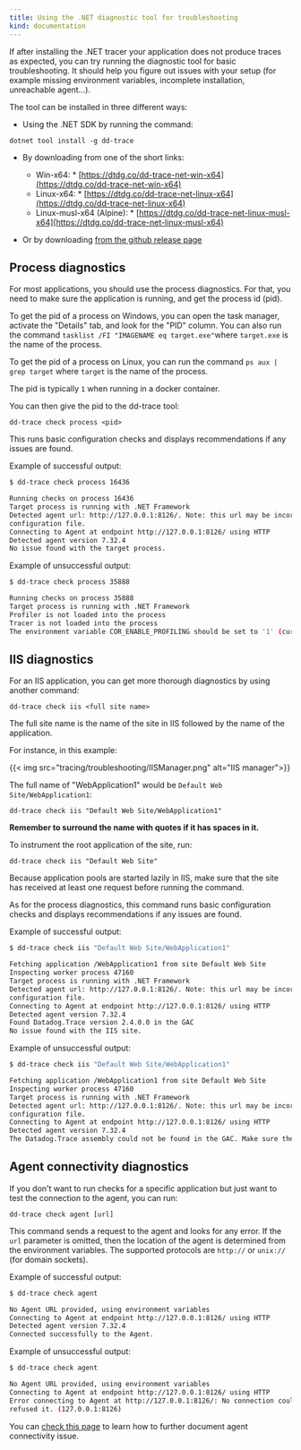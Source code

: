 ```yaml
---
title: Using the .NET diagnostic tool for troubleshooting
kind: documentation
---
```


If after installing the .NET tracer your application does not produce traces as expected, you can try running the diagnostic tool for basic troubleshooting. It should help you figure out issues with your setup (for example missing environment variables, incomplete installation, unreachable agent...).

The tool can be installed in three different ways:

- Using the .NET SDK by running the command:
```
dotnet tool install -g dd-trace
```
- By downloading from one of the short links:
    * Win-x64: * [https://dtdg.co/dd-trace-net-win-x64](https://dtdg.co/dd-trace-net-win-x64)
    * Linux-x64: * [https://dtdg.co/dd-trace-net-linux-x64](https://dtdg.co/dd-trace-net-linux-x64)
    * Linux-musl-x64 (Alpine): * [https://dtdg.co/dd-trace-net-linux-musl-x64](https://dtdg.co/dd-trace-net-linux-musl-x64)
 
- Or by downloading [from the github release page](https://github.com/DataDog/dd-trace-dotnet/releases)

## Process diagnostics 

For most applications, you should use the process diagnostics. For that, you need to make sure the application is running, and get the process id (pid). 

To get the pid of a process on Windows, you can open the task manager, activate the "Details" tab, and look for the "PID" column. You can also run the command `tasklist /FI "IMAGENAME eq target.exe"`where `target.exe` is the name of the process.

To get the pid of a process on Linux, you can run the command `ps aux | grep target` where `target` is the name of the process.

The pid is typically `1` when running in a docker container. 

You can then give the pid to the dd-trace tool:
```
dd-trace check process <pid>
```
This runs basic configuration checks and displays recommendations if any issues are found.

Example of successful output:
```bash
$ dd-trace check process 16436

Running checks on process 16436
Target process is running with .NET Framework
Detected agent url: http://127.0.0.1:8126/. Note: this url may be incorrect if you configured the application through a
configuration file.
Connecting to Agent at endpoint http://127.0.0.1:8126/ using HTTP
Detected agent version 7.32.4
No issue found with the target process.
```

Example of unsuccessful output:
```bash
$ dd-trace check process 35888

Running checks on process 35888
Target process is running with .NET Framework
Profiler is not loaded into the process
Tracer is not loaded into the process
The environment variable COR_ENABLE_PROFILING should be set to '1' (current value: '0')
```


## IIS diagnostics

For an IIS application, you can get more thorough diagnostics by using another command:
```
dd-trace check iis <full site name>
```
The full site name is the name of the site in IIS followed by the name of the application.

For instance, in this example:

{{< img src="tracing/troubleshooting/IISManager.png" alt="IIS manager">}}

The full name of "WebApplication1" would be `Default Web Site/WebApplication1`:
```
dd-trace check iis "Default Web Site/WebApplication1"
```
**Remember to surround the name with quotes if it has spaces in it.**

To instrument the root application of the site, run:
```
dd-trace check iis "Default Web Site"
```

Because application pools are started lazily in IIS, make sure that the site has received at least one request before running the command.

As for the process diagnostics, this command runs basic configuration checks and displays recommendations if any issues are found.

Example of successful output:
```bash
$ dd-trace check iis "Default Web Site/WebApplication1"

Fetching application /WebApplication1 from site Default Web Site
Inspecting worker process 47160
Target process is running with .NET Framework
Detected agent url: http://127.0.0.1:8126/. Note: this url may be incorrect if you configured the application through a
configuration file.
Connecting to Agent at endpoint http://127.0.0.1:8126/ using HTTP
Detected agent version 7.32.4
Found Datadog.Trace version 2.4.0.0 in the GAC
No issue found with the IIS site.
```

Example of unsuccessful output:
```bash
$ dd-trace check iis "Default Web Site/WebApplication1"

Fetching application /WebApplication1 from site Default Web Site
Inspecting worker process 47160
Target process is running with .NET Framework
Detected agent url: http://127.0.0.1:8126/. Note: this url may be incorrect if you configured the application through a
configuration file.
Connecting to Agent at endpoint http://127.0.0.1:8126/ using HTTP
Detected agent version 7.32.4
The Datadog.Trace assembly could not be found in the GAC. Make sure the tracer has been properly installed with the MSI.
```

## Agent connectivity diagnostics

If you don't want to run checks for a specific application but just want to test the connection to the agent, you can run:
```
dd-trace check agent [url]
```

This command sends a request to the agent and looks for any error. If the `url` parameter is omitted, then the location of the agent is determined from the environment variables. The supported protocols are `http://` or `unix://` (for domain sockets).


Example of successful output:
```bash
$ dd-trace check agent

No Agent URL provided, using environment variables
Connecting to Agent at endpoint http://127.0.0.1:8126/ using HTTP
Detected agent version 7.32.4
Connected successfully to the Agent.
```

Example of unsuccessful output:
```bash
$ dd-trace check agent

No Agent URL provided, using environment variables
Connecting to Agent at endpoint http://127.0.0.1:8126/ using HTTP
Error connecting to Agent at http://127.0.0.1:8126/: No connection could be made because the target machine actively
refused it. (127.0.0.1:8126)
```

You can [check this page](https://docs.datadoghq.com/tracing/troubleshooting/connection_errors/#troubleshooting-the-connection-problem) to learn how to further document agent connectivity issue.


